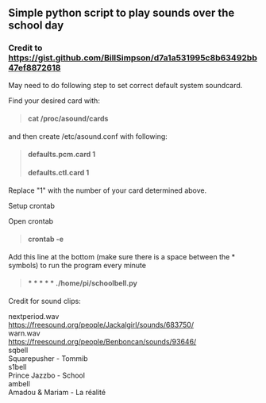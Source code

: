 ## Simple python script to play sounds over the school day
### Credit to https://gist.github.com/BillSimpson/d7a1a531995c8b63492bb47ef8872618

May need to do following step to set correct default system soundcard.

Find your desired card with:
> #### cat /proc/asound/cards <br />

and then create /etc/asound.conf with following: <br />
> #### defaults.pcm.card 1 <br />
> #### defaults.ctl.card 1 <br />
Replace "1" with the number of your card determined above. <br />

Setup crontab

Open crontab <br />
> #### crontab -e  <br />

Add this line at the bottom (make sure there is a space between the * symbols) to run the program every minute  <br />
> #### * * * * * ./home/pi/schoolbell.py  <br />

Credit for sound clips:

nextperiod.wav <br />
https://freesound.org/people/Jackalgirl/sounds/683750/ <br />
warn.wav <br />
https://freesound.org/people/Benboncan/sounds/93646/ <br />
sqbell <br />
Squarepusher - Tommib <br />
s1bell <br />
Prince Jazzbo - School <br />
ambell <br />
Amadou & Mariam - La réalité <br />


